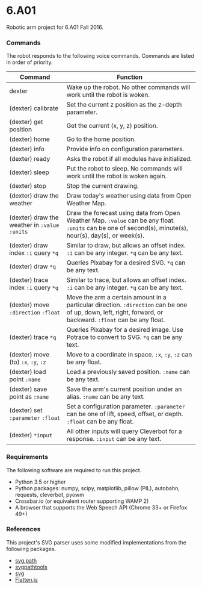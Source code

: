 # 6.A01
Robotic arm project for 6.A01 Fall 2016.

### Commands
The robot responds to the following voice commands. Commands are listed in order of priority.

Command | Function
--- | ---
dexter | Wake up the robot. No other commands will work until the robot is woken.
(dexter) calibrate | Set the current z position as the z-depth parameter.
(dexter) get position | Get the current (x, y, z) position.
(dexter) home | Go to the home position.
(dexter) info | Provide info on configuration parameters.
(dexter) ready | Asks the robot if all modules have initialized.
(dexter) sleep | Put the robot to sleep. No commands will work until the robot is woken again.
(dexter) stop | Stop the current drawing.
(dexter) draw the weather | Draw today's weather using data from Open Weather Map.
(dexter) draw the weather in `:value` `:units` | Draw the forecast using data from Open Weather Map. `:value` can be any float. `:units` can be one of second(s), minute(s), hour(s), day(s), or week(s).
(dexter) draw index `:i` query `*q` | Similar to draw, but allows an offset index. `:i` can be any integer. `*q` can be any text.
(dexter) draw `*q` | Queries Pixabay for a desired SVG. `*q` can be any text.
(dexter) trace index `:i` query `*q` | Similar to trace, but allows an offset index. `:i` can be any integer. `*q` can be any text.
(dexter) move `:direction` `:float` | Move the arm a certain amount in a particular direction. `:direction` can be one of up, down, left, right, forward, or backward. `:float` can be any float.
(dexter) trace `*q` | Queries Pixabay for a desired image. Use Potrace to convert to SVG. `*q` can be any text.
(dexter) move (to) `:x`, `:y`, `:z` | Move to a coordinate in space. `:x`, `:y`, `:z` can be any float.
(dexter) load point `:name` | Load a previously saved position. `:name` can be any text.
(dexter) save point as `:name` | Save the arm's current position under an alias. `:name` can be any text.
(dexter) set `:parameter` `:float` | Set a configuration parameter. `:parameter` can be one of lift, speed, offset, or depth. `:float` can be any float.
(dexter) `*input` | All other inputs will query Cleverbot for a response. `:input` can be any text.

### Requirements

The following software are required to run this project.

- Python 3.5 or higher
- Python packages: numpy, scipy, matplotlib, pillow (PIL), autobahn, requests, cleverbot, pyowm
- Crossbar.io (or equivalent router supporting WAMP 2)
- A browser that supports the Web Speech API (Chrome 33+ or Firefox 49+)

### References

This project's SVG parser uses some modified implementations from the following packages.

- [svg.path](https://github.com/regebro/svg.path)
- [svgpathtools](https://github.com/mathandy/svgpathtools)
- [svg](https://github.com/cjlano/svg)
- [Flatten.js](https://gist.github.com/timo22345/9413158)

